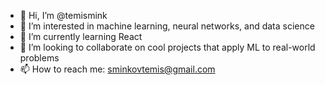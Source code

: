 - 👋 Hi, I’m @temismink
- 👀 I’m interested in machine learning, neural networks, and data science
- 🌱 I’m currently learning React 
- 💞️ I’m looking to collaborate on cool projects that apply ML to real-world problems
- 📫 How to reach me: sminkovtemis@gmail.com

<!---
temismink/temismink is a ✨ special ✨ repository because its `README.md` (this file) appears on your GitHub profile.
You can click the Preview link to take a look at your changes.
--->
